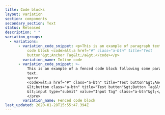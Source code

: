 ```yaml
---
title: Code blocks
layout: variation
section: components
secondary_section: Text
status: Released
description: " "
variation_groups:
  - variations:
      - variation_code_snippet: <p>This is an example of paragraph text with an inline
          code block <code>&lt;a href="#" class="a-btn" title="Test
          button"&gt;Anchor Tag&lt;/a&gt;</code></p>
        variation_name: Inline code
      - variation_code_snippet: >-
          This is an example of a fenced code block following some paragraph
          text.
          <pre>
          <code>&lt;a href="#" class="a-btn" title="Test button"&gt;Anchor Tag&lt;/a&gt;
          &lt;button class="a-btn" title="Test button"&gt;Button Tag&lt;/button&gt;
          &lt;input type="submit" value="Input Tag" class="a-btn"&gt;</code>
          </pre>
        variation_name: Fenced code block
last_updated: 2020-01-28T15:55:47.394Z
---
```

